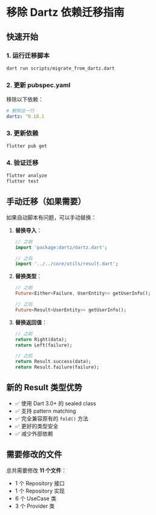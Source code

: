 # 移除 Dartz 依赖迁移指南

## 快速开始

### 1. 运行迁移脚本
```bash
dart run scripts/migrate_from_dartz.dart
```

### 2. 更新 pubspec.yaml
移除以下依赖：
```yaml
# 删除这一行
dartz: ^0.10.1
```

### 3. 更新依赖
```bash
flutter pub get
```

### 4. 验证迁移
```bash
flutter analyze
flutter test
```

## 手动迁移（如果需要）

如果自动脚本有问题，可以手动替换：

1. **替换导入**：
   ```dart
   // 之前
   import 'package:dartz/dartz.dart';
   
   // 之后
   import '../../core/utils/result.dart';
   ```

2. **替换类型**：
   ```dart
   // 之前
   Future<Either<Failure, UserEntity>> getUserInfo();
   
   // 之后
   Future<Result<UserEntity>> getUserInfo();
   ```

3. **替换返回值**：
   ```dart
   // 之前
   return Right(data);
   return Left(failure);
   
   // 之后
   return Result.success(data);
   return Result.failure(failure);
   ```

## 新的 Result 类型优势

- ✅ 使用 Dart 3.0+ 的 sealed class
- ✅ 支持 pattern matching
- ✅ 完全兼容原有的 `fold()` 方法
- ✅ 更好的类型安全
- ✅ 减少外部依赖

## 需要修改的文件

总共需要修改 **11 个文件**：
- 1 个 Repository 接口
- 1 个 Repository 实现  
- 6 个 UseCase 类
- 3 个 Provider 类 